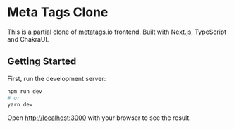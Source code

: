 # Meta Tags Clone

This is a partial clone of [metatags.io](https://metatags.io/) frontend. Built with Next.js, TypeScript and ChakraUI.

## Getting Started

First, run the development server:

```bash
npm run dev
# or
yarn dev
```

Open [http://localhost:3000](http://localhost:3000) with your browser to see the result.
